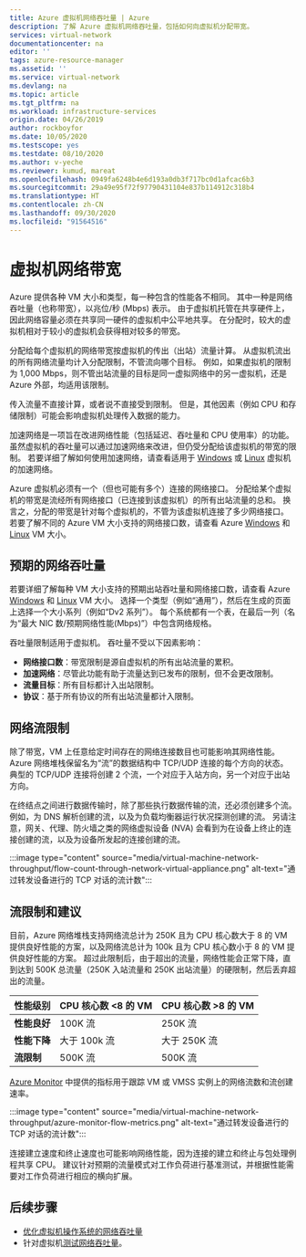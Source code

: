 ```yaml
---
title: Azure 虚拟机网络吞吐量 | Azure
description: 了解 Azure 虚拟机网络吞吐量，包括如何向虚拟机分配带宽。
services: virtual-network
documentationcenter: na
editor: ''
tags: azure-resource-manager
ms.assetid: ''
ms.service: virtual-network
ms.devlang: na
ms.topic: article
ms.tgt_pltfrm: na
ms.workload: infrastructure-services
origin.date: 04/26/2019
author: rockboyfor
ms.date: 10/05/2020
ms.testscope: yes
ms.testdate: 08/10/2020
ms.author: v-yeche
ms.reviewer: kumud, mareat
ms.openlocfilehash: 0949fa6248b4e6d193a0db3f717bc0d1afcac6b3
ms.sourcegitcommit: 29a49e95f72f97790431104e837b114912c318b4
ms.translationtype: HT
ms.contentlocale: zh-CN
ms.lasthandoff: 09/30/2020
ms.locfileid: "91564516"
---
```

# <a name="virtual-machine-network-bandwidth"></a>虚拟机网络带宽

Azure 提供各种 VM 大小和类型，每一种包含的性能各不相同。 其中一种是网络吞吐量（也称带宽），以兆位/秒 (Mbps) 表示。 由于虚拟机托管在共享硬件上，因此网络容量必须在共享同一硬件的虚拟机中公平地共享。 在分配时，较大的虚拟机相对于较小的虚拟机会获得相对较多的带宽。

分配给每个虚拟机的网络带宽按虚拟机的传出（出站）流量计算。 从虚拟机流出的所有网络流量均计入分配限制，不管流向哪个目标。 例如，如果虚拟机的限制为 1,000 Mbps，则不管出站流量的目标是同一虚拟网络中的另一虚拟机，还是 Azure 外部，均适用该限制。

传入流量不直接计算，或者说不直接受到限制。 但是，其他因素（例如 CPU 和存储限制）可能会影响虚拟机处理传入数据的能力。

加速网络是一项旨在改进网络性能（包括延迟、吞吐量和 CPU 使用率）的功能。 虽然虚拟机的吞吐量可以通过加速网络来改进，但仍受分配给该虚拟机的带宽的限制。 若要详细了解如何使用加速网络，请查看适用于 [Windows](create-vm-accelerated-networking-powershell.md) 或 [Linux](create-vm-accelerated-networking-cli.md) 虚拟机的加速网络。

Azure 虚拟机必须有一个（但也可能有多个）连接的网络接口。 分配给某个虚拟机的带宽是流经所有网络接口（已连接到该虚拟机）的所有出站流量的总和。 换言之，分配的带宽是针对每个虚拟机的，不管为该虚拟机连接了多少网络接口。 若要了解不同的 Azure VM 大小支持的网络接口数，请查看 Azure [Windows](../virtual-machines/windows/sizes.md?toc=%2fvirtual-network%2ftoc.json) 和 [Linux](../virtual-machines/linux/sizes.md?toc=%2fvirtual-network%2ftoc.json) VM 大小。 

## <a name="expected-network-throughput"></a>预期的网络吞吐量

若要详细了解每种 VM 大小支持的预期出站吞吐量和网络接口数，请查看 Azure [Windows](../virtual-machines/windows/sizes.md?toc=%2fvirtual-network%2ftoc.json) 和 [Linux](../virtual-machines/linux/sizes.md?toc=%2fvirtual-network%2ftoc.json) VM 大小。 选择一个类型（例如“通用”），然后在生成的页面上选择一个大小系列（例如“Dv2 系列”）。 每个系统都有一个表，在最后一列（名为“最大 NIC 数/预期网络性能(Mbps)”）中包含网络规格。  

吞吐量限制适用于虚拟机。 吞吐量不受以下因素影响：
- **网络接口数**：带宽限制是源自虚拟机的所有出站流量的累积。
- **加速网络**：尽管此功能有助于流量达到已发布的限制，但不会更改限制。
- **流量目标**：所有目标都计入出站限制。
- **协议**：基于所有协议的所有出站流量都计入限制。

## <a name="network-flow-limits"></a>网络流限制

除了带宽，VM 上任意给定时间存在的网络连接数目也可能影响其网络性能。 Azure 网络堆栈保留名为“流”的数据结构中 TCP/UDP 连接的每个方向的状态。 典型的 TCP/UDP 连接将创建 2 个流，一个对应于入站方向，另一个对应于出站方向。 

在终结点之间进行数据传输时，除了那些执行数据传输的流，还必须创建多个流。 例如，为 DNS 解析创建的流，以及为负载均衡器运行状况探测创建的流。 另请注意，网关、代理、防火墙之类的网络虚拟设备 (NVA) 会看到为在设备上终止的连接创建的流，以及为设备所发起的连接创建的流。 

:::image type="content" source="media/virtual-machine-network-throughput/flow-count-through-network-virtual-appliance.png" alt-text="通过转发设备进行的 TCP 对话的流计数":::

## <a name="flow-limits-and-recommendations"></a>流限制和建议

目前，Azure 网络堆栈支持网络流总计为 250K 且为 CPU 核心数大于 8 的 VM 提供良好性能的方案，以及网络流总计为 100k 且为 CPU 核心数小于 8 的 VM 提供良好性能的方案。 超过此限制后，由于超出的流量，网络性能会正常下降，直到达到 500K 总流量（250K 入站流量和 250K 出站流量）的硬限制，然后丢弃超出的流量。

| 性能级别 | CPU 核心数 <8 的 VM | CPU 核心数 >8 的 VM |
| ----------------- | --------------------- | --------------------- |
|<b>性能良好</b>|100K 流 |250K 流|
|<b>性能下降</b>|大于 100k 流|大于 250K 流|
|<b>流限制</b>|500K 流|500K 流|

[Azure Monitor](../azure-monitor/platform/metrics-supported.md#microsoftcomputevirtualmachines) 中提供的指标用于跟踪 VM 或 VMSS 实例上的网络流数和流创建速率。

:::image type="content" source="media/virtual-machine-network-throughput/azure-monitor-flow-metrics.png" alt-text="通过转发设备进行的 TCP 对话的流计数":::

连接建立速度和终止速度也可能影响网络性能，因为连接的建立和终止与包处理例程共享 CPU。 建议针对预期的流量模式对工作负荷进行基准测试，并根据性能需要对工作负荷进行相应的横向扩展。 

## <a name="next-steps"></a>后续步骤

- [优化虚拟机操作系统的网络吞吐量](virtual-network-optimize-network-bandwidth.md)
- 针对虚拟机[测试网络吞吐量](virtual-network-bandwidth-testing.md)。

<!-- Update_Description: update meta properties, wording update, update link -->